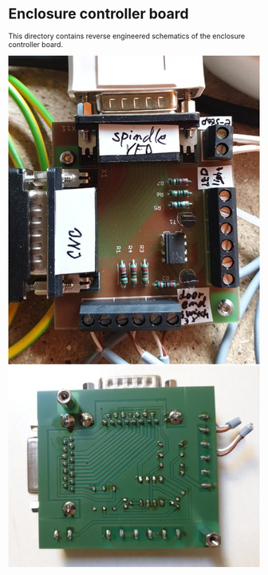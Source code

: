 # Enclosure controller board
This directory contains reverse engineered schematics of the enclosure
controller board.

![Top side of the PCB](top.jpg)
![Bottom side of the PCB](bottom.jpg)
